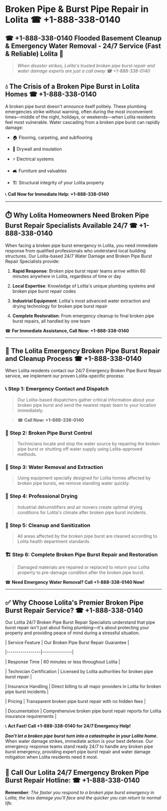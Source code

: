 # Broken Pipe & Burst Pipe Repair in Lolita ☎ +1-888-338-0140  
## ☎ +1-888-338-0140 Flooded Basement Cleanup & Emergency Water Removal - 24/7 Service (Fast & Reliable) Lolita 🚨  

> *When disaster strikes, Lolita's trusted broken pipe burst repair and water damage experts are just a call away ☎ +1-888-338-0140*  

## 💧 The Crisis of a Broken Pipe Burst in Lolita Homes ☎ +1-888-338-0140  

A broken pipe burst doesn't announce itself politely. These plumbing emergencies strike without warning, often during the most inconvenient times—middle of the night, holidays, or weekends—when Lolita residents feel most vulnerable. Water cascading from a broken pipe burst can rapidly damage:  

* 🏠 Flooring, carpeting, and subflooring  
* 🧱 Drywall and insulation  
* ⚡ Electrical systems  
* 🛋️ Furniture and valuables  
* 🏗️ Structural integrity of your Lolita property  

📞 **Call Now for Immediate Help: +1-888-338-0140**  

---  

## ⏱️ Why Lolita Homeowners Need Broken Pipe Burst Repair Specialists Available 24/7 ☎ +1-888-338-0140  

When facing a broken pipe burst emergency in Lolita, you need immediate response from qualified professionals who understand local building structures. Our Lolita-based 24/7 Water Damage and Broken Pipe Burst Repair Specialists provide:  

1. **Rapid Response**: Broken pipe burst repair teams arrive within 60 minutes anywhere in Lolita, regardless of time or day  
2. **Local Expertise**: Knowledge of Lolita's unique plumbing systems and broken pipe burst repair codes  
3. **Industrial Equipment**: Lolita's most advanced water extraction and drying technology for broken pipe burst repair  
4. **Complete Restoration**: From emergency cleanup to final broken pipe burst repairs, all handled by one team  

☎ **For Immediate Assistance, Call Now: +1-888-338-0140**  

---  

## 🔧 The Lolita Emergency Broken Pipe Burst Repair and Cleanup Process ☎ +1-888-338-0140  

When Lolita residents contact our 24/7 Emergency Broken Pipe Burst Repair service, we implement our proven Lolita-specific process:  

### 📞 Step 1: Emergency Contact and Dispatch  
> Our Lolita-based dispatchers gather critical information about your broken pipe burst and send the nearest repair team to your location immediately.  
> ☎ **Call Now: +1-888-338-0140**  

### 🚿 Step 2: Broken Pipe Burst Control  
> Technicians locate and stop the water source by repairing the broken pipe burst or shutting off water supply using Lolita-approved methods.  

### 🌊 Step 3: Water Removal and Extraction  
> Using equipment specially designed for Lolita homes affected by broken pipe bursts, we remove standing water quickly.  

### 💨 Step 4: Professional Drying  
> Industrial dehumidifiers and air movers create optimal drying conditions for Lolita's climate after broken pipe burst incidents.  

### 🧼 Step 5: Cleanup and Sanitization  
> All areas affected by the broken pipe burst are cleaned according to Lolita health department standards.  

### 🏗️ Step 6: Complete Broken Pipe Burst Repair and Restoration  
> Damaged materials are repaired or replaced to return your Lolita property to pre-damage condition after the broken pipe burst.  

☎ **Need Emergency Water Removal? Call +1-888-338-0140 Now!**  

---  

## ✅ Why Choose Lolita's Premier Broken Pipe Burst Repair Service? ☎ +1-888-338-0140  

Our Lolita 24/7 Broken Pipe Burst Repair Specialists understand that pipe burst repair isn't just about fixing plumbing—it's about protecting your property and providing peace of mind during a stressful situation.  

| Service Feature | Our Broken Pipe Burst Repair Guarantee |  
|-----------------|---------------|  
| Response Time | 60 minutes or less throughout Lolita |  
| Technician Certification | Licensed by Lolita authorities for broken pipe burst repair |  
| Insurance Handling | Direct billing to all major providers in Lolita for broken pipe burst incidents |  
| Pricing | Transparent broken pipe burst repair with no hidden fees |  
| Documentation | Comprehensive broken pipe burst repair reports for Lolita insurance requirements |  

📞 **Act Fast! Call +1-888-338-0140 for 24/7 Emergency Help!**  

***Don't let a broken pipe burst turn into a catastrophe in your Lolita home.*** When water damage strikes, immediate action is your best defense. Our emergency response teams stand ready 24/7 to handle any broken pipe burst emergency, providing expert pipe burst repair and water damage mitigation when Lolita residents need it most.  

## 📱 Call Our Lolita 24/7 Emergency Broken Pipe Burst Repair Hotline: ☎ +1-888-338-0140  

**Remember**: *The faster you respond to a broken pipe burst emergency in Lolita, the less damage you'll face and the quicker you can return to normal life.*